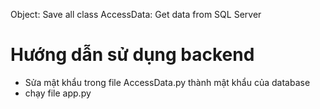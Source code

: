 Object: Save all class
AccessData: Get data from SQL Server

# Hướng dẫn sử dụng backend
- Sửa mật khẩu trong file AccessData.py thành mật khẩu của database
- chạy file app.py
